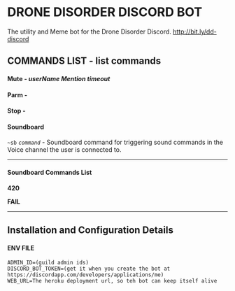 # DRONE DISORDER DISCORD BOT

The utility and Meme bot for the Drone Disorder Discord. http://bit.ly/dd-discord

## COMMANDS LIST - list commands

#### Mute - _userName Mention_ _timeout_

#### Parm -

#### Stop -

#### Soundboard

`~sb` _`command`_ - Soundboard command for triggering sound commands in the Voice channel the user is connected to.

---

#### Soundboard Commands List

**420**

**FAIL**

---

## Installation and Configuration Details

#### ENV FILE

```
ADMIN_ID=(guild admin ids)
DISCORD_BOT_TOKEN=(get it when you create the bot at https://discordapp.com/developers/applications/me)
WEB_URL=The heroku deployment url, so teh bot can keep itself alive
```
